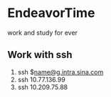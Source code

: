 # EndeavorTime
work and study for ever

## Work with ssh
1. ssh $name@g.intra.sina.com
2. ssh 10.77.136.99
3. ssh 10.209.75.88
